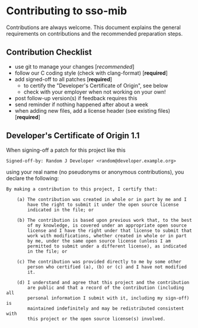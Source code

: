 <!--
SPDX-FileCopyrightText: Copyright 2025 Siemens AG
SPDX-License-Identifier: MIT
-->

# Contributing to sso-mib

Contributions are always welcome. This document explains the
general requirements on contributions and the recommended preparation
steps.

## Contribution Checklist

- use git to manage your changes [*recommended*]
- follow our C coding style (check with clang-format) [**required**]
- add signed-off to all patches [**required**]
    - to certify the "Developer's Certificate of Origin", see below
    - check with your employer when not working on your own!
- post follow-up version(s) if feedback requires this
- send reminder if nothing happened after about a week
- when adding new files, add a license header (see existing files) [**required**]

Developer's Certificate of Origin 1.1
-------------------------------------

When signing-off a patch for this project like this

    Signed-off-by: Random J Developer <random@developer.example.org>

using your real name (no pseudonyms or anonymous contributions), you declare the
following:

    By making a contribution to this project, I certify that:

        (a) The contribution was created in whole or in part by me and I
            have the right to submit it under the open source license
            indicated in the file; or

        (b) The contribution is based upon previous work that, to the best
            of my knowledge, is covered under an appropriate open source
            license and I have the right under that license to submit that
            work with modifications, whether created in whole or in part
            by me, under the same open source license (unless I am
            permitted to submit under a different license), as indicated
            in the file; or

        (c) The contribution was provided directly to me by some other
            person who certified (a), (b) or (c) and I have not modified
            it.

        (d) I understand and agree that this project and the contribution
            are public and that a record of the contribution (including all
            personal information I submit with it, including my sign-off) is
            maintained indefinitely and may be redistributed consistent with
            this project or the open source license(s) involved.
